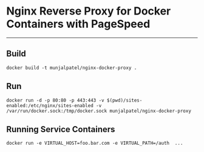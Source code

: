 # Nginx Reverse Proxy for Docker Containers with PageSpeed
---

## Build

	docker build -t munjalpatel/nginx-docker-proxy .

## Run

	docker run -d -p 80:80 -p 443:443 -v $(pwd)/sites-enabled:/etc/nginx/sites-enabled -v /var/run/docker.sock:/tmp/docker.sock munjalpatel/nginx-docker-proxy
    
## Running Service Containers

    docker run -e VIRTUAL_HOST=foo.bar.com -e VIRTUAL_PATH=/auth  ...